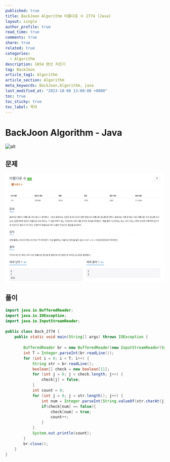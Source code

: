 ```yaml
---
published: true
title: BackJoon Algorithm 아름다운 수 2774 (Java)
layout: single
author_profile: true
read_time: true
comments: true
share: true
related: true
categories:
  - Algorithm
description: 1654 랜선 자르기
tag: BackJoon
article_tag1: Algorithm
article_section: Algorithm
meta_keywords: BackJoon,Algorithm, java
last_modified_at: "2023-10-08 13:00:00 +0800"
toc: true
toc_sticky: true
toc_label: 목차
---
```


# BackJoon Algorithm - Java

![alt](https://d2gd6pc034wcta.cloudfront.net/images/logo@2x.png)

## 문제

![alt](/assets/images/post/Algorithm/2774.png)

## 풀이

```java
import java.io.BufferedReader;
import java.io.IOException;
import java.io.InputStreamReader;

public class Back_2774 {
    public static void main(String[] args) throws IOException {

        BufferedReader br = new BufferedReader(new InputStreamReader(System.in));
        int T = Integer.parseInt(br.readLine());
        for (int i = 0; i < T; i++) {
            String str = br.readLine();
            boolean[] check = new boolean[11];
            for (int j = 0; j < check.length; j++) {
                check[j] = false;
            }
            int count = 0;
            for (int j = 0; j < str.length(); j++) {
                int num = Integer.parseInt(String.valueOf(str.charAt(j)));
                if(check[num] == false){
                    check[num] = true;
                    count++;
                }
            }
            System.out.println(count);
        }
        br.close();
    }
}

```
